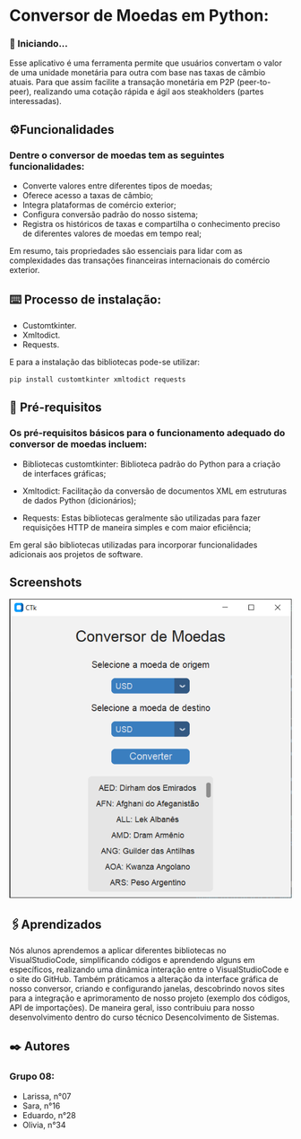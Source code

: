 # Conversor de Moedas em Python:  
### 🚀 Iniciando...
 
Esse aplicativo é uma ferramenta permite que usuários convertam o valor de uma unidade monetária para outra com base nas taxas de câmbio atuais. Para que assim facilite a transação monetária em P2P (peer-to-peer), realizando uma cotação rápida e ágil aos steakholders (partes interessadas). 
## ⚙️Funcionalidades
### Dentre o conversor de moedas tem as seguintes funcionalidades:
- Converte valores entre diferentes tipos de moedas;
- Oferece acesso a taxas de câmbio; 
- Integra plataformas de comércio exterior;
- Configura conversão padrão do nosso sistema;
- Registra os históricos de taxas e compartilha o conhecimento preciso de diferentes valores de moedas em tempo real;
 
Em resumo, tais propriedades são essenciais para lidar com as complexidades das transações financeiras internacionais do comércio exterior.
 
 
## ⌨️ Processo de instalação:
 
- Customtkinter.
- Xmltodict.
- Requests.
 
E para a instalação das bibliotecas pode-se utilizar:
 
```bash
pip install customtkinter xmltodict requests
```
## 🔧 Pré-requisitos
### Os pré-requisitos básicos para o funcionamento adequado do conversor de moedas incluem:
- Bibliotecas customtkinter: Biblioteca padrão do Python para a criação de interfaces gráficas;
 
- Xmltodict: Facilitação da conversão de documentos XML em estruturas de dados Python (dicionários);
- Requests: Estas bibliotecas geralmente são utilizadas para fazer requisições HTTP de maneira simples e com maior eficiência;
 
Em geral são bibliotecas utilizadas para incorporar funcionalidades adicionais aos projetos de software.
 
 
 
## Screenshots
 
<img src= "image.png"> 
 
## 🖇️Aprendizados
 
Nós alunos aprendemos a aplicar diferentes bibliotecas no VisualStudioCode, simplificando códigos e aprendendo alguns em específicos, realizando uma dinâmica interação entre o VisualStudioCode e o site do GitHub. Também práticamos a alteração da interface gráfica de nosso conversor, criando e configurando janelas, descobrindo novos sites para a integração e aprimoramento de nosso projeto (exemplo dos códigos, API de importações). De maneira geral, isso contribuiu para nosso desenvolvimento dentro do curso técnico Desencolvimento de Sistemas.
 
 
## ✒️ Autores
### Grupo 08:
- Larissa, n°07
- Sara, n°16
- Eduardo, n°28
- Olivia, n°34